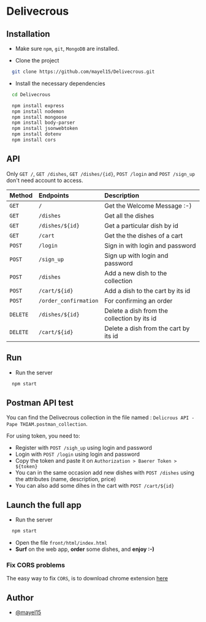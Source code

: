 # Delivecrous

## Installation
- Make sure `npm`, `git`, `MongoDB` are installed. 

- Clone the project 
```bash
  git clone https://github.com/mayel15/Delivecrous.git
```

- Install the necessary dependencies 
```bash
  cd Delivecrous
```
```bash
  npm install express
  npm install nodemon 
  npm install mongoose
  npm install body-parser
  npm install jsonwebtoken
  npm install dotenv
  npm install cors
```

## API 
Only `GET /`, `GET /dishes`, `GET /dishes/{id}`, `POST /login` and `POST /sign_up` don't need account to access. 

| Method | Endpoints     | Description                       |
| :-------- | :------- | :-------------------------------- |
| `GET`      | `/` | Get the Welcome Message :-) |
| `GET`      | `/dishes` | Get all the dishes |
| `GET`      | `/dishes/${id}` | Get a particular dish by id |
| `GET`      | `/cart` | Get the the dishes of a cart |
| `POST`      | `/login` | Sign in with login and password |
| `POST`      | `/sign_up` | Sign up with login and password |
| `POST`      | `/dishes` | Add a new dish to the collection |
| `POST`      | `/cart/${id}` | Add a dish to the cart by its id  |
| `POST`      | `/order_confirmation` | For confirming an order  |
| `DELETE`      | `/dishes/${id}` | Delete a dish from the collection by its id |
| `DELETE`      | `/cart/${id}` | Delete a dish from the cart by its id |

## Run 
- Run the server
```bash 
  npm start 
```


## Postman API test
You can find the Delivecrous collection in the file named : `Delicrous API - Pape THIAM.postman_collection`.

For using token, you need to:
- Register with `POST /sigh_up` using login and password
- Login with `POST /login` using login and password 
- Copy the token and paste it on `Authorization > Baerer Token > ${token}`
- You can in the same occasion add new dishes with `POST /dishes` using the attributes (name, description, price)
- You can also add some dihes in the cart with `POST /cart/${id}`

## Launch the full app 
- Run the server 
```bash 
  npm start 
```
- Open the file `front/html/index.html`
- **Surf** on the web app, **order** some dishes, and **enjoy :-)**

### Fix CORS problems 
The easy way to fix `CORS`, is to download chrome extension [here](https://chrome.google.com/webstore/detail/allow-cors-access-control/lhobafahddgcelffkeicbaginigeejlf?hl=en)


## Author

- [@mayel15](https://www.github.com/mayel15)

